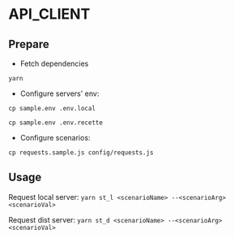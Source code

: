# API_CLIENT

## Prepare

- Fetch dependencies

`yarn`

- Configure servers' env:

`cp sample.env .env.local`

`cp sample.env .env.recette`

- Configure scenarios:

`cp requests.sample.js config/requests.js`

## Usage

Request local server: `yarn st_l <scenarioName> --<scenarioArg> <scenarioVal>`

Request dist server: `yarn st_d <scenarioName> --<scenarioArg> <scenarioVal>`
